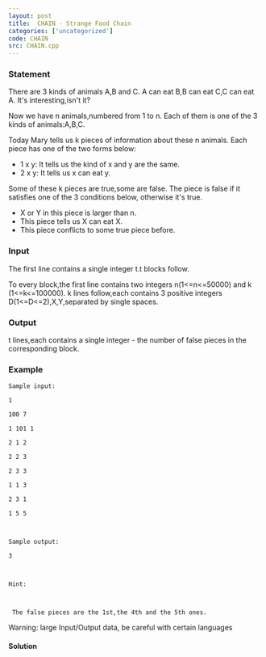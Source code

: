```yaml
---
layout: post
title:  CHAIN - Strange Food Chain
categories: ['uncategorized']
code: CHAIN
src: CHAIN.cpp
---
```


### **Statement**

There are 3 kinds of animals A,B and C. A can eat B,B can eat C,C can eat A.
It's interesting,isn't it?

Now we have n animals,numbered from 1 to n. Each of them is one of the 3 kinds
of animals:A,B,C.

Today Mary tells us k pieces of information about these n animals. Each piece
has one of the two forms below:

  * 1 x y: It tells us the kind of x and y are the same. 
  * 2 x y: It tells us x can eat y. 

Some of these k pieces are true,some are false. The piece is false if it
satisfies one of the 3 conditions below, otherwise it's true.

  * X or Y in this piece is larger than n. 
  * This piece tells us X can eat X. 
  * This piece conflicts to some true piece before. 

### Input

The first line contains a single integer t.t blocks follow.

To every block,the first line contains two integers n(1<=n<=50000) and k
(1<=k<=100000). k lines follow,each contains 3 positive integers
D(1<=D<=2),X,Y,separated by single spaces.

### Output

t lines,each contains a single integer - the number of false pieces in the
corresponding block.

### Example

    
    
    Sample input:
    1
    100 7
    1 101 1
    2 1 2
    2 2 3
    2 3 3
    1 1 3
    2 3 1
    1 5 5
    
    Sample output:
    3
    
    Hint:
    
    
     The false pieces are the 1st,the 4th and the 5th ones.
    
    
    

Warning: large Input/Output data, be careful with certain languages



#### **Solution**



